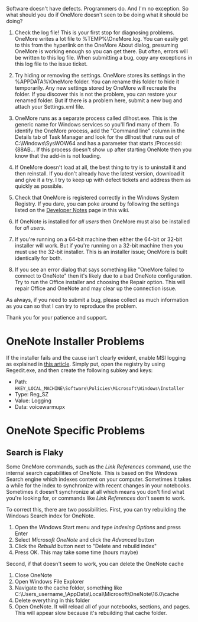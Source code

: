 Software doesn't have defects. Programmers do. And I'm no exception. So what should you do if OneMore doesn't seen to be doing what it should be doing?

1. Check the log file! This is your first stop for diagnosing problems. OneMore writes a lot file to %TEMP%\OneMore.log. You can easily get to this from the hyperlink on the OneMore About dialog, presuming OneMore is working enough so you can get there. But often, errors will be written to this log file. When submitting a bug, copy any exceptions in this log file to the issue ticket.

1. Try hiding or removing the settings. OneMore stores its settings in the %APPDATA%\OneMore folder. You can rename this folder to hide it temporarily. Any new settings stored by OneMore will recreate the folder. If you discover this is not the problem, you can restore your renamed folder. But if there is a problem here, submit a new bug and attach your Settings.xml file.

1. OneMore runs as a separate process called dllhost.exe. This is the generic name for Windows services so you'll find many of them. To identify the OneMore process, add the "Command line" column in the Details tab of Task Manager and look for the dllhost that runs out of C:\Windows\SysWOW64 and has a parameter that starts /Processid:{88AB... If this process doesn't show up after starting OneNote then you know that the add-in is not loading.

1. If OneMore doesn't load at all, the best thing to try is to uninstall it and then reinstall. If you don't already have the latest version, download it and give it a try. I try to keep up with defect tickets and address them as quickly as possible.

1. Check that OneMore is registered correctly in the Windows System Registry. If you dare, you can poke around by following the settings listed on the [Developer Notes](~-Developer-Notes) page in this wiki. 

1. If OneNote is installed for _all users_ then OneMore must also be installed for _all users_.

1. If you're running on a 64-bit machine then either the 64-bit or 32-bit installer will work. But if you're running on a 32-bit machine then you must use the 32-bit installer. This is an installer issue; OneMore is built identically for both.

1. If you see an error dialog that says something like "OneMore failed to connect to OneNote" then it's likely due to a bad OneNote configuration. Try to run the Office installer and choosing the Repair option. This will repair Office and OneNote and may clear up the connection issue.

As always, if you need to submit a bug, please collect as much information as you can so that I can try to reproduce the problem. 

Thank you for your patience and support.

# OneNote Installer Problems
If the installer fails and the cause isn't clearly evident, enable MSI logging as explained in [this article](https://docs.microsoft.com/en-US/troubleshoot/windows-client/application-management/enable-windows-installer-logging#fixit4me). Simply put, open the registry by using Regedit.exe, and then create the following subkey and keys:

* Path: `HKEY_LOCAL_MACHINE\Software\Policies\Microsoft\Windows\Installer`
* Type: Reg_SZ
* Value: Logging
* Data: voicewarmupx

# OneNote Specific Problems

## Search is Flaky
Some OneMore commands, such as the _Link References_ command, use the internal search capabilities of OneNote. This is based on the Windows Search engine which indexes content on your computer. Sometimes it takes a while for the index to synchronize with recent changes in your notebooks. Sometimes it doesn't synchronize at all which means you don't find what you're looking for, or commands like _Link References_ don't seem to work.

To correct this, there are two possibilities. First, you can try rebuilding the Windows Search index for OneNote.

1. Open the Windows Start menu and type _Indexing Options_ and press Enter
1. Select _Microsoft OneNote_ and click the _Advanced_ button
1. Click the _Rebuild_ button next to "Delete and rebuild index"
1. Press OK. This may take some time (hours maybe)

Second, if that doesn't seem to work, you can delete the OneNote cache

1. Close OneNote
1. Open Windows File Explorer
1. Navigate to the cache folder, something like C:\Users\_username_\AppData\Local\Microsoft\OneNote\16.0\cache
1. Delete everything in this folder
1. Open OneNote. It will reload all of your notebooks, sections, and pages. This will appear slow because it's rebuilding that cache folder.
